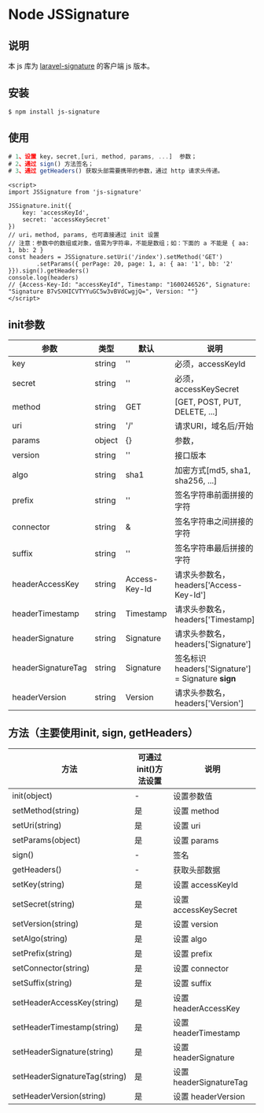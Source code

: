 # Node JSSignature

## 说明

本 js 库为 [laravel-signature](https://packagist.org/packages/seffeng/laravel-signature) 的客户端 js 版本。

## 安装

```shell
$ npm install js-signature
```

## 使用

```javascript
# 1、设置 key，secret,[uri, method, params, ...]  参数；
# 2、通过 sign() 方法签名；
# 3、通过 getHeaders() 获取头部需要携带的参数，通过 http 请求头传递。
```

```vue
<script>
import JSSignature from 'js-signature'

JSSignature.init({
    key: 'accessKeyId',
    secret: 'accessKeySecret'
})
// uri，method, params, 也可直接通过 init 设置
// 注意：参数中的数组或对象，值需为字符串，不能是数组；如：下面的 a 不能是 { aa: 1, bb: 2 }
const headers = JSSignature.setUri('/index').setMethod('GET')
        .setParams({ perPage: 20, page: 1, a: { aa: '1', bb: '2' }}).sign().getHeaders()
console.log(headers)
// {Access-Key-Id: "accessKeyId", Timestamp: "1600246526", Signature: "Signature B7vSXHICVTYYuGC5w3vBVdCwgjQ=", Version: ""}
</script>
```

## init参数

| 参数               | 类型   | 默认          | 说明                                               |
| ------------------ | ------ | ------------- | -------------------------------------------------- |
| key                | string | ''            | 必须，accessKeyId                                  |
| secret             | string | ''            | 必须，accessKeySecret                              |
| method             | string | GET           | [GET, POST, PUT, DELETE, ...]                      |
| uri                | string | '/'           | 请求URI，域名后/开始                               |
| params             | object | {}            | 参数，                                             |
| version            | string | ''            | 接口版本                                           |
| algo               | string | sha1          | 加密方式[md5, sha1, sha256, ...]                   |
| prefix             | string | ''            | 签名字符串前面拼接的字符                           |
| connector          | string | &             | 签名字符串之间拼接的字符                           |
| suffix             | string | ''            | 签名字符串最后拼接的字符                           |
| headerAccessKey    | string | Access-Key-Id | 请求头参数名，headers['Access-Key-Id']             |
| headerTimestamp    | string | Timestamp     | 请求头参数名，headers['Timestamp]                  |
| headerSignature    | string | Signature     | 请求头参数名，headers['Signature']                 |
| headerSignatureTag | string | Signature     | 签名标识 headers['Signature'] = Signature __sign__ |
| headerVersion      | string | Version       | 请求头参数名，headers['Version']                   |

## 方法（主要使用init, sign, getHeaders）

| 方法                          | 可通过init()方法设置 | 说明                    |
| ----------------------------- | ---------------------- | ----------------------- |
| init(object)                  | -                      | 设置参数值              |
| setMethod(string)             | 是                     | 设置 method             |
| setUri(string)                | 是                     | 设置 uri                |
| setParams(object)             | 是                     | 设置 params            |
| sign() | - | 签名 |
| getHeaders() | - | 获取头部数据 |
| setKey(string)                | 是                     | 设置 accessKeyId        |
| setSecret(string)             | 是                     | 设置 accessKeySecret    |
| setVersion(string)            | 是                     | 设置 version            |
| setAlgo(string)               | 是                     | 设置 algo               |
| setPrefix(string)             | 是                     | 设置 prefix             |
| setConnector(string)          | 是                     | 设置 connector          |
| setSuffix(string)             | 是                     | 设置 suffix             |
| setHeaderAccessKey(string)    | 是                     | 设置 headerAccessKey    |
| setHeaderTimestamp(string)    | 是                     | 设置 headerTimestamp    |
| setHeaderSignature(string)    | 是                     | 设置 headerSignature    |
| setHeaderSignatureTag(string) | 是                     | 设置 headerSignatureTag |
| setHeaderVersion(string)      | 是                     | 设置 headerVersion      |

